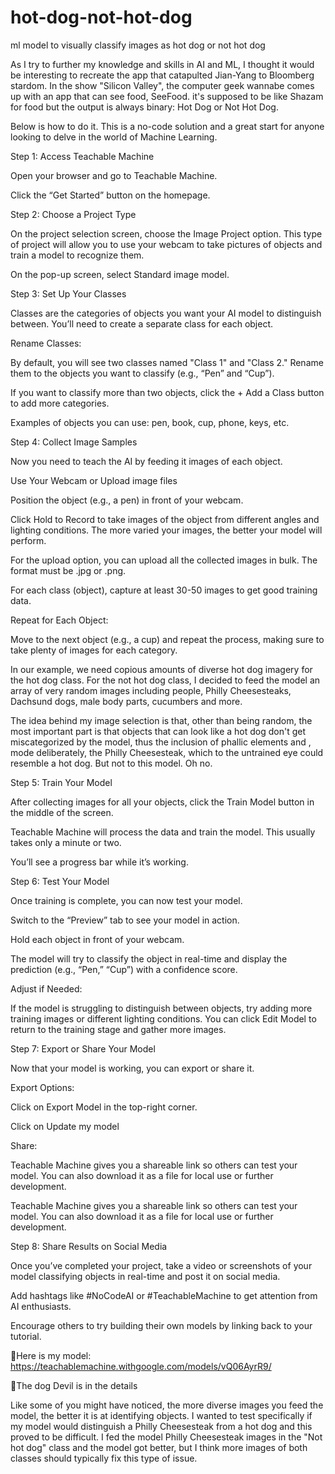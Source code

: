 # hot-dog-not-hot-dog
ml model to visually classify images as hot dog or not hot dog 

As I try to further my knowledge and skills in AI and ML, I thought it would be interesting to recreate the app that catapulted Jian-Yang to Bloomberg stardom. In the show "Silicon Valley", the computer geek wannabe comes up with an app that can see food, SeeFood. it's supposed to be like Shazam for food but the output is always binary: Hot Dog or Not Hot Dog.

Below is how to do it. This is a no-code solution and a great start for anyone looking to delve in the world of Machine Learning.

Step 1: Access Teachable Machine

Open your browser and go to Teachable Machine.

Click the “Get Started” button on the homepage.

Step 2: Choose a Project Type

On the project selection screen, choose the Image Project option. This type of project will allow you to use your webcam to take pictures of objects and train a model to recognize them.

On the pop-up screen, select Standard image model.

Step 3: Set Up Your Classes

Classes are the categories of objects you want your AI model to distinguish between. You’ll need to create a separate class for each object.

Rename Classes:

By default, you will see two classes named "Class 1" and "Class 2." Rename them to the objects you want to classify (e.g., “Pen” and “Cup”).

If you want to classify more than two objects, click the + Add a Class button to add more categories.

Examples of objects you can use: pen, book, cup, phone, keys, etc.

Step 4: Collect Image Samples

Now you need to teach the AI by feeding it images of each object.

Use Your Webcam or Upload image files

Position the object (e.g., a pen) in front of your webcam.

Click Hold to Record to take images of the object from different angles and lighting conditions. The more varied your images, the better your model will perform.

For the upload option, you can upload all the collected images in bulk. The format must be .jpg or .png.

For each class (object), capture at least 30-50 images to get good training data.

Repeat for Each Object:

Move to the next object (e.g., a cup) and repeat the process, making sure to take plenty of images for each category. 

In our example, we need copious amounts of diverse hot dog imagery for the hot dog class. For the not hot dog class, I decided to feed the model an array of very random images including people, Philly Cheesesteaks, Dachsund dogs, male body parts, cucumbers and more. 

The idea behind my image selection is that, other than being random, the most important part is that objects that can look like a hot dog don't get miscategorized by the model, thus the inclusion of phallic elements and , mode deliberately, the Philly Cheesesteak, which to the untrained eye could resemble a hot dog. But not to this model. Oh no.

Step 5: Train Your Model

After collecting images for all your objects, click the Train Model button in the middle of the screen.

Teachable Machine will process the data and train the model. This usually takes only a minute or two.

You’ll see a progress bar while it’s working.

Step 6: Test Your Model

Once training is complete, you can now test your model.

Switch to the “Preview” tab to see your model in action.

Hold each object in front of your webcam.

The model will try to classify the object in real-time and display the prediction (e.g., “Pen,” “Cup”) with a confidence score.

Adjust if Needed:

If the model is struggling to distinguish between objects, try adding more training images or different lighting conditions. You can click Edit Model to return to the training stage and gather more images.

Step 7: Export or Share Your Model

Now that your model is working, you can export or share it.

Export Options:

Click on Export Model in the top-right corner.

Click on Update my model

Share:

Teachable Machine gives you a shareable link so others can test your model. You can also download it as a file for local use or further development.

Teachable Machine gives you a shareable link so others can test your model. You can also download it as a file for local use or further development.

Step 8: Share Results on Social Media

Once you’ve completed your project, take a video or screenshots of your model classifying objects in real-time and post it on social media.

Add hashtags like #NoCodeAI or #TeachableMachine to get attention from AI enthusiasts.

Encourage others to try building their own models by linking back to your tutorial.

🎉Here is my model: https://teachablemachine.withgoogle.com/models/vQ06AyrR9/

🌭The dog Devil is in the details

Like some of you might have noticed, the more diverse images you feed the model, the better it is at identifying objects. I wanted to test specifically if my model would distinguish a Philly Cheesesteak from a hot dog and this proved to be difficult. I fed the model Philly Cheesesteak images in the "Not hot dog" class and the model got better, but I think more images of both classes should typically fix this type of issue.
